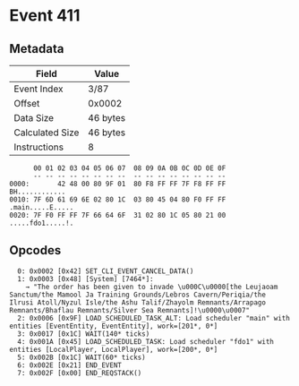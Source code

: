 # Event 411

## Metadata

| Field           | Value    |
|-----------------|----------|
| Event Index     | 3/87     |
| Offset          | 0x0002   |
| Data Size       | 46 bytes |
| Calculated Size | 46 bytes |
| Instructions    | 8        |

```
      00 01 02 03 04 05 06 07  08 09 0A 0B 0C 0D 0E 0F
      -- -- -- -- -- -- -- --  -- -- -- -- -- -- -- --
0000:       42 48 00 80 9F 01  80 F8 FF FF 7F F8 FF FF    BH............
0010: 7F 6D 61 69 6E 02 80 1C  03 80 45 04 80 F0 FF FF  .main.....E.....
0020: 7F F0 FF FF 7F 66 64 6F  31 02 80 1C 05 80 21 00  .....fdo1.....!.
```

## Opcodes

```
  0: 0x0002 [0x42] SET_CLI_EVENT_CANCEL_DATA()
  1: 0x0003 [0x48] [System] [7464*]:
    → "The order has been given to invade \u000C\u0000[the Leujaoam Sanctum/the Mamool Ja Training Grounds/Lebros Cavern/Periqia/the Ilrusi Atoll/Nyzul Isle/the Ashu Talif/Zhayolm Remnants/Arrapago Remnants/Bhaflau Remnants/Silver Sea Remnants]!\u0000\u0007"
  2: 0x0006 [0x9F] LOAD_SCHEDULED_TASK_ALT: Load scheduler "main" with entities [EventEntity, EventEntity], work=[201*, 0*]
  3: 0x0017 [0x1C] WAIT(140* ticks)
  4: 0x001A [0x45] LOAD_SCHEDULED_TASK: Load scheduler "fdo1" with entities [LocalPlayer, LocalPlayer], work=[200*, 0*]
  5: 0x002B [0x1C] WAIT(60* ticks)
  6: 0x002E [0x21] END_EVENT
  7: 0x002F [0x00] END_REQSTACK()
```
